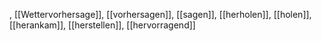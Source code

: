 , [[Wettervorhersage]], [[vorhersagen]], [[sagen]], [[herholen]], [[holen]], [[herankam]], [[herstellen]], [[hervorragend]]